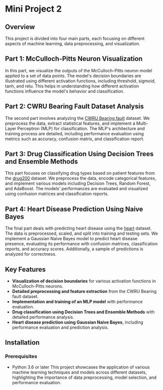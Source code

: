 # Mini Project 2

## Overview

This project is divided into four main parts, each focusing on different aspects of machine learning, data preprocessing, and visualization.

## Part 1: McCulloch-Pitts Neuron Visualization

In this part, we visualize the outputs of the McCulloch-Pitts neuron model applied to a set of data points. The model's decision boundaries are illustrated using different activation functions, including threshold, sigmoid, tanh, and relu. This helps in understanding how different activation functions influence the model's behavior and classification.

## Part 2: CWRU Bearing Fault Dataset Analysis

The second part involves analyzing the [CWRU Bearing fault](https://engineering.case.edu/bearingdatacenter/download-data-file) dataset. We preprocess the data, extract statistical features, and implement a Multi-Layer Perceptron (MLP) for classification. The MLP's architecture and training process are detailed, including performance evaluation using metrics such as accuracy, confusion matrix, and classification report.

## Part 3: Drug Classification Using Decision Trees and Ensemble Methods

This part focuses on classifying drug types based on patient features from the [drug200](https://www.kaggle.com/datasets/pablomgomez21/drugs-a-b-c-x-y-for-decision-trees) dataset. We preprocess the data, encode categorical features, and implement various models including Decision Trees, Random Forest, and AdaBoost. The models' performances are evaluated and visualized using confusion matrices and classification reports.

## Part 4: Heart Disease Prediction Using Naive Bayes

The final part deals with predicting heart disease using the [heart](https://www.kaggle.com/datasets/johnsmith88/heart-disease-dataset) dataset. The data is preprocessed, scaled, and split into training and testing sets. We implement a Gaussian Naive Bayes model to predict heart disease presence, evaluating its performance with confusion matrices, classification reports, and accuracy scores. Additionally, a sample of predictions is analyzed for correctness.

## Key Features

- **Visualization of decision boundaries** for various activation functions in McCulloch-Pitts neurons.
- **Detailed preprocessing and feature extraction** from the CWRU Bearing fault dataset.
- **Implementation and training of an MLP model** with performance evaluation.
- **Drug classification using Decision Trees and Ensemble Methods** with detailed performance analysis.
- **Heart disease prediction using Gaussian Naive Bayes**, including performance evaluation and prediction analysis.
  
## Installation
### Prerequisites
- Python 3.6 or later
This project showcases the application of various machine learning techniques and models across different datasets, highlighting the importance of data preprocessing, model selection, and performance evaluation.

